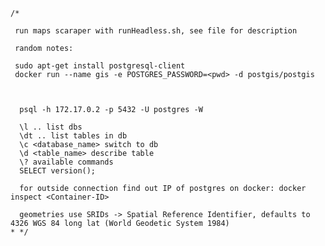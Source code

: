     /*
     
     run maps scaraper with runHeadless.sh, see file for description 

     random notes: 

     sudo apt-get install postgresql-client
     docker run --name gis -e POSTGRES_PASSWORD=<pwd> -d postgis/postgis



      psql -h 172.17.0.2 -p 5432 -U postgres -W
     
      \l .. list dbs
      \dt .. list tables in db
      \c <database_name> switch to db
      \d <table_name> describe table
      \? available commands
      SELECT version();

      for outside connection find out IP of postgres on docker: docker inspect <Container-ID>

      geometries use SRIDs -> Spatial Reference Identifier, defaults to 4326 WGS 84 long lat (World Geodetic System 1984)
    * */